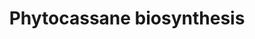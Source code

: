---
authors:
- Anwesha
- Egonw
- Eweitz
description: Developed by Gramene.org  Source:[http://plantreactome.gramene.org/ Plant
  Reactome].
last-edited: 2021-05-26
organisms:
- Oryza sativa
redirect_from:
- /index.php/Pathway:WP3101
- /instance/WP3101
schema-jsonld:
- '@context': https://schema.org/
  '@id': https://wikipathways.github.io/pathways/WP3101.html
  '@type': Dataset
  creator:
    '@type': Organization
    name: WikiPathways
  description: Developed by Gramene.org  Source:[http://plantreactome.gramene.org/
    Plant Reactome].
  keywords:
  - ent-copalyl
  - ent-cassa-12,15-diene-3alpha-ol
  - ent-cassa-12,15-diene
  - ent-Cassadiene
  - ent-cassa-12,15-diene-2,3alpha-ol-11-keto
  - phytocassane D
  - ent-cassa-12,15-diene-3alpha-ol-11-keto
  - (LOC_OS02G36140.1)
  - synthase
  - phytocassane C
  - diphosphate
  - phytocassane A
  - PPi
  - phytocassane B
  - phytocassane E
  license: CC0
  name: Phytocassane biosynthesis
seo: CreativeWork
title: Phytocassane biosynthesis
wpid: WP3101
---